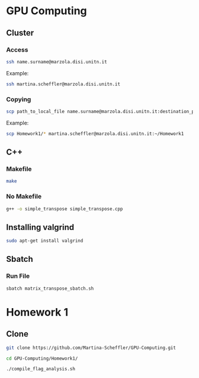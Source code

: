 # GPU Computing
## Cluster
### Access
```bash
ssh name.surname@marzola.disi.unitn.it
```
Example:
```bash
ssh martina.scheffler@marzola.disi.unitn.it
```

### Copying
```bash
scp path_to_local_file name.surname@marzola.disi.unitn.it:destination_path
```
Example:
```bash
scp Homework1/* martina.scheffler@marzola.disi.unitn.it:~/Homework1
```

## C++
### Makefile
```bash
make
```

### No Makefile
```bash
g++ -o simple_transpose simple_transpose.cpp
```

## Installing valgrind
```bash
sudo apt-get install valgrind
```

## Sbatch
### Run File
```bash
sbatch matrix_transpose_sbatch.sh
```

# Homework 1
## Clone
```bash
git clone https://github.com/Martina-Scheffler/GPU-Computing.git
```
```bash
cd GPU-Computing/Homework1/
```
```bash
./compile_flag_analysis.sh
```
